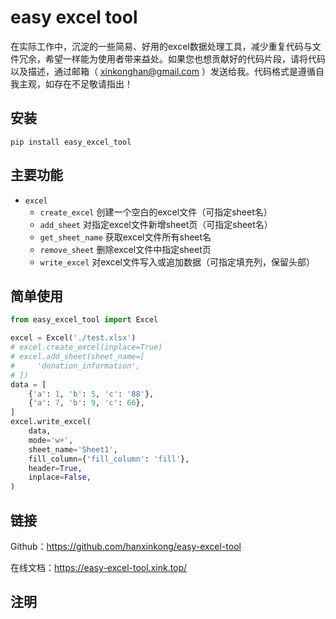 # easy excel tool

在实际工作中，沉淀的一些简易、好用的excel数据处理工具，减少重复代码与文件冗余，希望一样能为使用者带来益处。如果您也想贡献好的代码片段，请将代码以及描述，通过邮箱（ [xinkonghan@gmail.com](mailto:hanxinkong<xinkonghan@gmail.com>)
）发送给我。代码格式是遵循自我主观，如存在不足敬请指出！

## 安装

```shell
pip install easy_excel_tool
```

## 主要功能

- `excel`
    - `create_excel` 创建一个空白的excel文件（可指定sheet名）
    - `add_sheet` 对指定excel文件新增sheet页（可指定sheet名）
    - `get_sheet_name` 获取excel文件所有sheet名
    - `remove_sheet` 删除excel文件中指定sheet页
    - `write_excel` 对excel文件写入或追加数据（可指定填充列，保留头部）

## 简单使用

```python
from easy_excel_tool import Excel

excel = Excel('./test.xlsx')
# excel.create_excel(inplace=True)
# excel.add_sheet(sheet_name=[
#     'donation_information',
# ])
data = [
    {'a': 1, 'b': 5, 'c': '88'},
    {'a': 7, 'b': 9, 'c': 66},
]
excel.write_excel(
    data,
    mode='w+',
    sheet_name='Sheet1',
    fill_column={'fill_column': 'fill'},
    header=True,
    inplace=False,
)
```

## 链接

Github：https://github.com/hanxinkong/easy-excel-tool

在线文档：https://easy-excel-tool.xink.top/

## 注明